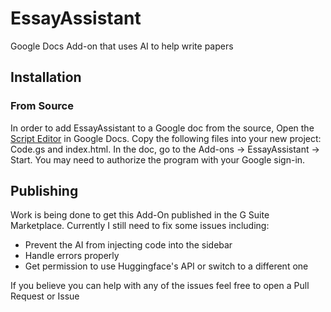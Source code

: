 # EssayAssistant
Google Docs Add-on that uses AI to help write papers
## Installation
### From Source
In order to add EssayAssistant to a Google doc from the source, Open the [Script Editor](https://developers.google.com/apps-script/overview) in Google Docs. Copy the following files into your new project: Code.gs and index.html. In the doc, go to the Add-ons -> EssayAssistant -> Start. You may need to authorize the program with your Google sign-in.
## Publishing
Work is being done to get this Add-On published in the G Suite Marketplace. Currently I still need to fix some issues including:
- Prevent the AI from injecting code into the sidebar
- Handle errors properly
- Get permission to use Huggingface's API or switch to a different one

If you believe you can help with any of the issues feel free to open a Pull Request or Issue
